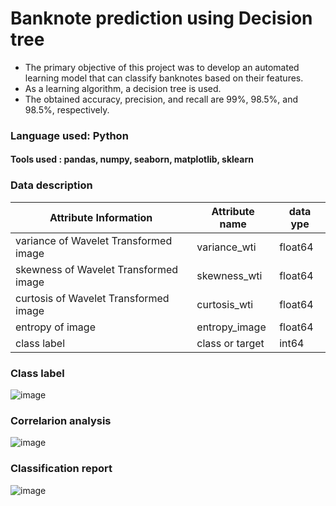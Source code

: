 # Banknote prediction using Decision tree 

* The primary objective of this project was to develop an automated learning model that can classify banknotes based on their features.
* As a learning algorithm, a decision tree is used.
* The obtained accuracy, precision, and recall are 99%, 98.5%, and 98.5%, respectively.


### Language used: Python 
#### Tools used : pandas, numpy, seaborn, matplotlib, sklearn



### Data description



|Attribute Information      |    Attribute name| data ype|
|---|---|---|
|variance of Wavelet Transformed image | variance_wti|  float64|
|skewness of Wavelet Transformed image | skewness_wti| float64|
|curtosis of Wavelet Transformed image| curtosis_wti| float64|
| entropy of image            |         entropy_image|  float64|
|class label                       |        class or target|  int64|


 ### Class label 


![image](https://user-images.githubusercontent.com/67466471/209556254-6aaa9ca8-0be2-4bc7-960b-e85764d96b41.png)


### Correlarion analysis 



![image](https://user-images.githubusercontent.com/67466471/209556429-86ea79ab-6841-4bc9-ab6d-dd22d4238f3b.png)


### Classification report 
![image](https://user-images.githubusercontent.com/67466471/209556555-e2ac8777-4071-49c0-b67f-56d3c9f15fe4.png)


